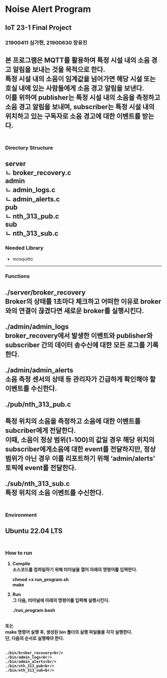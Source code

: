 # Noise Alert Program

## IoT 23-1 Final Project
### 21900411 심가현, 21900630 장유진

본 프로그램은 MQTT를 활용하여 특정 시설 내의 소음 경고 알림을 보내는 것을 목적으로 한다. <br/>
특정 시설 내의 소음이 임계값을 넘어가면 해당 시설 또는 호실 내에 있는 사람들에게 소음 경고 알림을 보낸다. <br/>
이를 위하여 publisher는 특정 시설 내의 소음을 측정하고 소음 경고 알림을 보내며, subscriber는 특정 시설 내의 위치하고 있는 구독자로 소음 경고에 대한 이벤트를 받는다. <br/>
<br/>
---
### Directory Structure

server<br/>
ㄴ broker_recovery.c<br/>
admin<br/>
ㄴ admin_logs.c<br/>
ㄴ admin_alerts.c<br/>
pub<br/>
ㄴ nth_313_pub.c<br/>
sub<br/>
ㄴ nth_313_sub.c<br/>
---
### Needed Library
* mosquitto
---
### Functions

<b/>./server/broker_recovery<br/>
Broker의 상태를 1초마다 체크하고 어떠한 이유로 broker와의 연결이 끊겼다면 새로운 broker를 실행시킨다.<br/>
<br/>
<b/>./admin/admin_logs<br/>
broker_recovery에서 발생한 이벤트와 publisher와 subscriber 간의 데이터 송수신에 대한 모든 로그를 기록한다.<br/>
<br/>
<b/>./admin/admin_alerts<br/>
소음 측정 센서의 상태 등 관리자가 긴급하게 확인해야 할 이벤트를 수신한다.<br/>
<br/>
<b/>./pub/nth_313_pub.c<br/><br/>
특정 위치의 소음을 측정하고 소음에 대한 이벤트를 subcriber에게 전달한다. <br/>
이때, 소음이 정상 범위(1-100)의 값일 경우 해당 위치의 subscriber에게소음에 대한 event를 전달하지만, 정상 범위가 아닌 경우 이를 리포트하기 위해 ‘admin/alerts’ 토픽에 event를 전달한다.<br/>
<br/>
<b/>./sub/nth_313_sub.c<br/>
특정 위치의 소음 이벤트를 수신한다. <br/>
<br/>
---
### Environment

Ubuntu 22.04 LTS <br/>
<br/>
---
### How to run

1. Compile<br/>
소스코드를 컴파일하기 위해 터미널을 열어 아래의 명령어를 입력한다.<br/>

    chmod +x run_program.sh<br/>
    make<br/>

2. Run<br/>
그 다음, 터미널에 아래의 명령어를 입력해 실행시킨다.<br/>

    ./run_program.bash<br/>
    
<br/>
또는
<br/>
make 명령어 실행 후, 생성된 bin 폴더의 실행 파일들을 각각 실행한다.<br/>
단, 다음의 순서로 실행해야 한다.<br/>
<br/>

    ./bin/broker_recovery<br/>
    ./bin/admin_logs<br/>
    ./bin/admin_alerts<br/>
    ./bin/nth_313_pub<br/>
    ./bin/nth_313_sub<br/>
    
